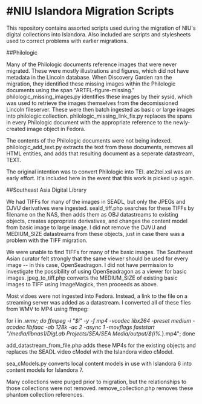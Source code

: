 #NIU Islandora Migration Scripts
=================

This repository contains assorted scripts used during the migration of NIU's digital collections into Islandora. Also included are scripts and stylesheets used to correct problems with earlier migrations.

##Philologic

Many of the Philologic documents reference images that were never migrated. These were mostly illustrations and figures, which did not have metadata in the Lincoln database. When Discovery Garden ran the migration, they identified these missing images within the Philologic documents using the span "ARTFL-figure-missing." philologic_missing_images.py identifies these images by their sysid, which was used to retrieve the images themselves from the decomissioned Lincoln fileserver. These were then batch ingested as basic or large images into philologic:collection. philologic_missing_link_fix.py replaces the spans in every Philologic document with the appropriate reference to the newly-created image object in Fedora.

The contents of the Philologic documents were not being indexed. philologic_add_text.py extracts the text from these documents, removes all HTML entities, and adds that resulting document as a seperate datastream, TEXT.

The original intention was to convert Philologic into TEI. ate2tei.xsl was an early effort. It's included here in the event that this work is picked up again.

##Southeast Asia Digital Library

We had TIFFs for many of the images in SEADL, but only the JPEGs and DJVU derivatives were ingested. seald_tiff.php searches for these TIFFs by filename on the NAS, then adds them as OBJ datastreams to existing objects, creates appropriate derivatives, and changes the content model from basic image to large image. I did not remove the DJVU and MEDIUM_SIZE datastreams from these objects, just in case there was a problem with the TIFF migration.

We were unable to find TIFFs for many of the basic images. The Southeast Asian curator felt strongly that the same viewer should be used for every image -- in this case, OpenSeadragon. I did not have permission to investigate the possibility of using OpenSeadragon as a viewer for basic images. jpeg_to_tiff.php converts the MEDIUM_SIZE of existing basic images to TIFF using ImageMagick, then proceeds as above.

Most vidoes were not ingested into Fedora. Instead, a link to the file on a streaming server was added as a datastream. I converted all of these files from WMV to MP4 using ffmpeg:

for i in *.wmv; do ffmpeg -i "$i" -y -f mp4 -vcodec libx264 -preset medium -acodec libfaac -ab 128k -ac 2 -async 1 -movflags faststart "/media/libnas1/DigLab Projects/SEA/SEA Media/output/${i%.*}.mp4"; done

add_datastream_from_file.php adds these MP4s for the existing objects and replaces the SEADL video cModel with the Islandora video cModel.

sea_cModels.py converts local content models in use with Islandora 6 into content models for Islandora 7.

Many collections were purged prior to migration, but the relationships to those collections were not removed. remove_collection.php removes these phantom collection references.

